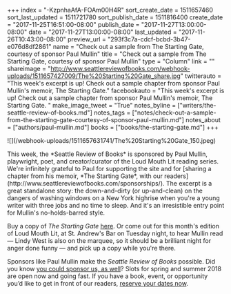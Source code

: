 +++
index = "-KzpnhaAfA-FOAm00H4R"
sort_create_date = 1511657460
sort_last_updated = 1511721780
sort_publish_date = 1511816400
create_date = "2017-11-25T16:51:00-08:00"
publish_date = "2017-11-27T13:00:00-08:00"
date = "2017-11-27T13:00:00-08:00"
last_updated = "2017-11-26T10:43:00-08:00"
preview_url = "293f3c7a-cdcf-bcbd-3b47-e076d8df2861"
name = "Check out a sample from The Starting Gate, courtesy of sponsor Paul Mullin"
title = "Check out a sample from The Starting Gate, courtesy of sponsor Paul Mullin"
type = "Column"
link = ""
shareimage = "http://www.seattlereviewofbooks.com/webhook-uploads/1511657427009/The%20Starting%20Gate_share.jpg"
twitterauto = "This week's excerpt is up! Check out a sample chapter from sponsor Paul Mullin's memoir, The Starting Gate."
facebookauto = "This week's excerpt is up! Check out a sample chapter from sponsor Paul Mullin's memoir, The Starting Gate. "
make_image_tweet = "True"
notes_byline = ["writers/the-seattle-review-of-books.md"]
notes_tags = ["notes/check-out-a-sample-from-the-starting-gate-courtesy-of-sponsor-paul-mullin.md"]
notes_about = ["authors/paul-mullin.md"]
books = ["books/the-starting-gate.md"]
+++
<p class="image-left">![](/webhook-uploads/1511657631741/The%20Starting%20Gate_150.jpeg)</p>
This week, the *Seattle Review of Books* is sponsored by Paul Mullin, playwright, poet, and creator/curator of the Loud Mouth Lit reading series. We're infinitely grateful to Paul for supporting the site and for [sharing a chapter from his memoir, *The Starting Gate*, with our readers](http://www.seattlereviewofbooks.com/sponsorships/). The excerpt is a great standalone story: the down-and-dirty (or up-and-clean) on the dangers of washing windows on a New York highrise when you're a young writer with three jobs and no time to sleep. And it's an irresistible entry point for Mullin's no-holds-barred style.

Buy a copy of *The Starting Gate* [here](https://www.amazon.com/Starting-Gate-Cocktail-Working-Drinking-ebook/dp/B01B13Y8YI). Or come out for this month's edition of Loud Mouth Lit, at St. Andrew's Bar on Tuesday night, to hear Mullin read — Lindy West is also on the marquee, so it should be a brilliant night for anger done funny — and pick up a copy while you're there.

Sponsors like Paul Mullin make the *Seattle Review of Books* possible. Did you know [you could sponsor us, as well](http://www.seattlereviewofbooks.com/sponsor/)? Slots for spring and summer 2018 are open now and going fast. If you have a book, event, or opportunity you’d like to get in front of our readers, [reserve your dates now](http://www.seattlereviewofbooks.com/sponsor/book/).